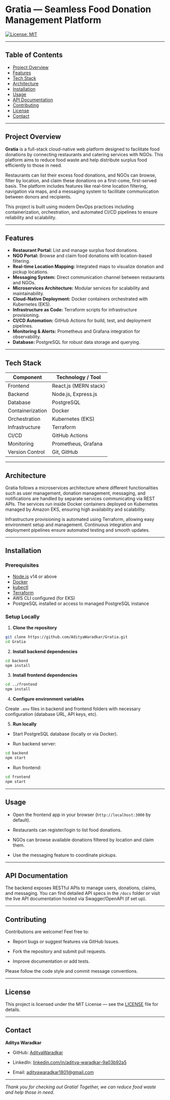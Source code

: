 
# Gratia — Seamless Food Donation Management Platform

[![License: MIT](https://img.shields.io/badge/License-MIT-yellow.svg)](LICENSE)

---

## Table of Contents

- [Project Overview](#project-overview)
- [Features](#features)
- [Tech Stack](#tech-stack)
- [Architecture](#architecture)
- [Installation](#installation)
- [Usage](#usage)
- [API Documentation](#api-documentation)
- [Contributing](#contributing)
- [License](#license)
- [Contact](#contact)

---

## Project Overview

**Gratia** is a full-stack cloud-native web platform designed to facilitate food donations by connecting restaurants and catering services with NGOs. This platform aims to reduce food waste and help distribute surplus food efficiently to those in need.

Restaurants can list their excess food donations, and NGOs can browse, filter by location, and claim these donations on a first-come, first-served basis. The platform includes features like real-time location filtering, navigation via maps, and a messaging system to facilitate communication between donors and recipients.

This project is built using modern DevOps practices including containerization, orchestration, and automated CI/CD pipelines to ensure reliability and scalability.

---

## Features

- **Restaurant Portal:** List and manage surplus food donations.
- **NGO Portal:** Browse and claim food donations with location-based filtering.
- **Real-time Location Mapping:** Integrated maps to visualize donation and pickup locations.
- **Messaging System:** Direct communication channel between restaurants and NGOs.
- **Microservices Architecture:** Modular services for scalability and maintainability.
- **Cloud-Native Deployment:** Docker containers orchestrated with Kubernetes (EKS).
- **Infrastructure as Code:** Terraform scripts for infrastructure provisioning.
- **CI/CD Automation:** GitHub Actions for build, test, and deployment pipelines.
- **Monitoring & Alerts:** Prometheus and Grafana integration for observability.
- **Database:** PostgreSQL for robust data storage and querying.

---

## Tech Stack

| Component             | Technology / Tool           |
|-----------------------|----------------------------|
| Frontend              | React.js (MERN stack)       |
| Backend               | Node.js, Express.js         |
| Database              | PostgreSQL                  |
| Containerization      | Docker                     |
| Orchestration         | Kubernetes (EKS)            |
| Infrastructure        | Terraform                  |
| CI/CD                 | GitHub Actions             |
| Monitoring            | Prometheus, Grafana         |
| Version Control       | Git, GitHub                |

---

## Architecture

Gratia follows a microservices architecture where different functionalities such as user management, donation management, messaging, and notifications are handled by separate services communicating via REST APIs. The services run inside Docker containers deployed on Kubernetes managed by Amazon EKS, ensuring high availability and scalability.

Infrastructure provisioning is automated using Terraform, allowing easy environment setup and management. Continuous integration and deployment pipelines ensure automated testing and smooth updates.

---

## Installation

### Prerequisites

- [Node.js](https://nodejs.org/en/) v14 or above
- [Docker](https://www.docker.com/get-started)
- [kubectl](https://kubernetes.io/docs/tasks/tools/)
- [Terraform](https://www.terraform.io/downloads)
- AWS CLI configured (for EKS)
- PostgreSQL installed or access to managed PostgreSQL instance

### Setup Locally

1. **Clone the repository**

```bash
git clone https://github.com/AdityaWaradkar/Gratia.git
cd Gratia
````

2. **Install backend dependencies**

```bash
cd backend
npm install
```

3. **Install frontend dependencies**

```bash
cd ../frontend
npm install
```

4. **Configure environment variables**

Create `.env` files in backend and frontend folders with necessary configuration (database URL, API keys, etc).

5. **Run locally**

- Start PostgreSQL database (locally or via Docker).

- Run backend server:

```bash
cd backend
npm start
```

- Run frontend:

```bash
cd frontend
npm start
```

***


## Usage

- Open the frontend app in your browser (`http://localhost:3000` by default).

- Restaurants can register/login to list food donations.

- NGOs can browse available donations filtered by location and claim them.

- Use the messaging feature to coordinate pickups.

***


## API Documentation

The backend exposes RESTful APIs to manage users, donations, claims, and messaging. You can find detailed API specs in the `/docs` folder or visit the live API documentation hosted via Swagger/OpenAPI (if set up).

***


## Contributing

Contributions are welcome! Feel free to:

- Report bugs or suggest features via GitHub Issues.

- Fork the repository and submit pull requests.

- Improve documentation or add tests.

Please follow the code style and commit message conventions.

***


## License

This project is licensed under the MIT License — see the [LICENSE]() file for details.

***


## Contact

**Aditya Waradkar**

- GitHub: [AdityaWaradkar](https://github.com/AdityaWaradkar)

- LinkedIn: [linkedin.com/in/aditya-waradkar-9a03b92a5](https://www.linkedin.com/in/aditya-waradkar-9a03b92a5/)

- Email: adityawaradkar1801@gmail.com

***

_Thank you for checking out Gratia! Together, we can reduce food waste and help those in need._


